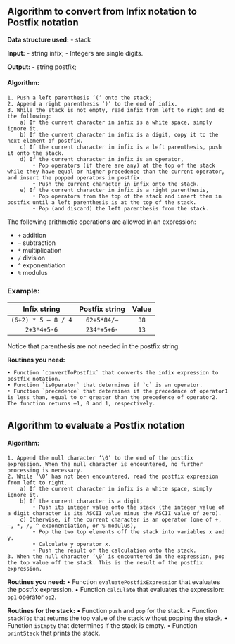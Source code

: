 ## Algorithm to convert from Infix notation to Postfix notation

**Data structure used:**
    - stack
    
**Input:**
    - string infix;
    - Integers are single digits. 
    
**Output:**
    - string postfix;

#### Algorithm:

```
1. Push a left parenthesis ‘(‘ onto the stack;
2. Append a right parenthesis ‘)’ to the end of infix.
3. While the stack is not empty, read infix from left to right and do the following:
    a) If the current character in infix is a white space, simply ignore it.
    b) If the current character in infix is a digit, copy it to the next element of postfix.
    c) If the current character in infix is a left parenthesis, push it onto the stack.
    d) If the current character in infix is an operator,
        • Pop operators (if there are any) at the top of the stack while they have equal or higher precedence than the current operator, and insert the popped operators in postfix.
        • Push the current character in infix onto the stack.
    e) If the current character in infix is a right parenthesis,
        • Pop operators from the top of the stack and insert them in postfix until a left parenthesis is at the top of the stack.
        • Pop (and discard) the left parenthesis from the stack. 
```

The following arithmetic operations are allowed in an expression:
- `+` addition
- `–` subtraction
- `*` multiplication 
- `/` division 
- `^` exponentiation
- `%` modulus 

### Example:

| Infix string | Postfix string | Value |
|:------------:|:--------------:|:-----:|
|`(6+2) * 5 – 8 / 4`| `62+5*84/–`  | `38`   |
| `2+3*4+5-6` | `234*+5+6-`   | `13` |


Notice that parenthesis are not needed in the postfix string.

**Routines you need:**
```
• Function `convertToPostfix` that converts the infix expression to postfix notation.
• Function `isOperator` that determines if `c` is an operator.
• Function `precedence` that determines if the precedence of operator1 is less than, equal to or greater than the precedence of operator2. The function returns –1, 0 and 1, respectively.
```

## Algorithm to evaluate a Postfix notation

#### Algorithm:
```
1. Append the null character ‘\0’ to the end of the postfix expression. When the null character is encountered, no further processing is necessary.
2. While ‘\0’ has not been encountered, read the postfix expression from left to right.
    a) If the current character in infix is a white space, simply ignore it.
    b) If the current character is a digit,
        • Push its integer value onto the stack (the integer value of a digit character is its ASCII value minus the ASCII value of zero).
    c) Otherwise, if the current character is an operator (one of +, –, *, /, ^ exponentiation, or % modulus),
        • Pop the two top elements off the stack into variables x and y.
        • Calculate y operator x.
        • Push the result of the calculation onto the stack.
3. When the null character ‘\0’ is encountered in the expression, pop the top value off the stack. This is the result of the postfix expression.
```

**Routines you need:**
• Function `evaluatePostfixExpression` that evaluates the postfix expression.
• Function `calculate` that evaluates the expression: `op1` operator `op2`.

**Routines for the stack:**
• Function `push` and `pop` for the stack.
• Function `stackTop` that returns the top value of the stack without popping the stack.
• Function `isEmpty` that determines if the stack is empty.
• Function `printStack` that prints the stack.
